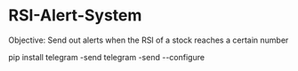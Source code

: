 # RSI-Alert-System

Objective: Send out alerts when the RSI of a stock reaches a certain number

pip install telegram -send
telegram -send --configure